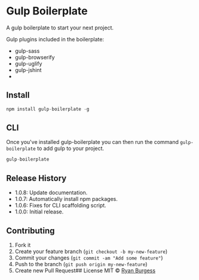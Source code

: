 Gulp Boilerplate
=============
A gulp boilerplate to start your next project.

Gulp plugins included in the boilerplate:
* gulp-sass
* gulp-browserify
* gulp-uglify
* gulp-jshint
* 

## Install
```js
npm install gulp-boilerplate -g
```

## CLI
Once you've installed gulp-boilerplate you can then run the command `gulp-boilerplate` to add gulp to your project.

```js
gulp-boilerplate
```

## Release History
* 1.0.8: Update documentation.
* 1.0.7: Automatically install npm packages.
* 1.0.6: Fixes for CLI scaffolding script.
* 1.0.0: Initial release.
 
## Contributing
1. Fork it
2. Create your feature branch (`git checkout -b my-new-feature`)
3. Commit your changes (`git commit -am "Add some feature"`)
4. Push to the branch (`git push origin my-new-feature`)
5. Create new Pull Request## License
MIT © [Ryan Burgess](http://github.com/ryanburgess)
